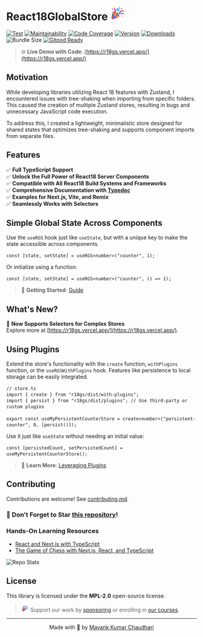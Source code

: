 # React18GlobalStore <img src="https://raw.githubusercontent.com/mayank1513/mayank1513/main/popper.png" style="height: 40px"/>

[![Test](https://github.com/react18-tools/react18-global-store/actions/workflows/test.yml/badge.svg)](https://github.com/react18-tools/react18-global-store/actions/workflows/test.yml)
[![Maintainability](https://api.codeclimate.com/v1/badges/ec3140063acd8df82481/maintainability)](https://codeclimate.com/github/react18-tools/react18-global-store/maintainability)
[![Code Coverage](https://codecov.io/gh/react18-tools/react18-global-store/graph/badge.svg)](https://codecov.io/gh/react18-tools/react18-global-store)
[![Version](https://img.shields.io/npm/v/r18gs.svg?colorB=green)](https://www.npmjs.com/package/r18gs)
[![Downloads](https://img.jsdelivr.com/img.shields.io/npm/d18m/r18gs.svg)](https://www.npmjs.com/package/r18gs)
![Bundle Size](https://img.shields.io/bundlephobia/minzip/r18gs)
[![Gitpod Ready](https://img.shields.io/badge/Gitpod-ready--to--code-blue?logo=gitpod)](https://gitpod.io/from-referrer/)

> 🌐 **Live Demo with Code**: [https://r18gs.vercel.app/](https://r18gs.vercel.app/)

## Motivation

While developing libraries utilizing React 18 features with Zustand, I encountered issues with tree-shaking when importing from specific folders. This caused the creation of multiple Zustand stores, resulting in bugs and unnecessary JavaScript code execution.

To address this, I created a lightweight, minimalistic store designed for shared states that optimizes tree-shaking and supports component imports from separate files.

## Features

✅ **Full TypeScript Support**  
✅ **Unlock the Full Power of React18 Server Components**  
✅ **Compatible with All React18 Build Systems and Frameworks**  
✅ **Comprehensive Documentation with [Typedoc](https://react18-tools.github.io/react18-global-store)**  
✅ **Examples for Next.js, Vite, and Remix**  
✅ **Seamlessly Works with Selectors**

## Simple Global State Across Components

Use the `useRGS` hook just like `useState`, but with a unique key to make the state accessible across components.

```tsx
const [state, setState] = useRGS<number>("counter", 1);
```

Or initialize using a function:

```tsx
const [state, setState] = useRGS<number>("counter", () => 1);
```

> 🔗 **Getting Started**: [Guide](./md-docs/1.getting-started.md)

## What's New?

🚀 **Now Supports Selectors for Complex Stores**  
Explore more at [https://r18gs.vercel.app/](https://r18gs.vercel.app/).

## Using Plugins

Extend the store's functionality with the `create` function, `withPlugins` function, or the `useRGSWithPlugins` hook. Features like persistence to local storage can be easily integrated.

```tsx
// store.ts
import { create } from "r18gs/dist/with-plugins";
import { persist } from "r18gs/dist/plugins"; // Use third-party or custom plugins

export const useMyPersistentCounterStore = create<number>("persistent-counter", 0, [persist()]);
```

Use it just like `useState` without needing an initial value:

```tsx
const [persistedCount, setPersistedCount] = useMyPersistentCounterStore();
```

> 🔗 **Learn More**: [Leveraging Plugins](./md-docs/2.leveraging-plugins.md)

## Contributing

Contributions are welcome! See [contributing.md](/contributing.md).

### 🌟 Don't Forget to Star [this repository](https://github.com/mayank1513/react18-global-store)!

### Hands-On Learning Resources

- [React and Next.js with TypeScript](https://mayank-chaudhari.vercel.app/courses/react-and-next-js-with-typescript)
- [The Game of Chess with Next.js, React, and TypeScript](https://www.udemy.com/course/game-of-chess-with-nextjs-react-and-typescript/?referralCode=851A28F10B254A8523FE)

![Repo Stats](https://repobeats.axiom.co/api/embed/ec3e74d795ed805a0fce67c0b64c3f08872e7945.svg "Repobeats Analytics")

## License

This library is licensed under the **MPL-2.0** open-source license.

> <img src="https://raw.githubusercontent.com/mayank1513/mayank1513/main/popper.png" style="height: 20px"/> Support our work by [sponsoring](https://github.com/sponsors/mayank1513) or enrolling in [our courses](https://mayank-chaudhari.vercel.app/courses).

---

<p align="center" style="text-align:center">Made with 💖 by <a href="https://mayank-chaudhari.vercel.app" target="_blank">Mayank Kumar Chaudhari</a></p>
